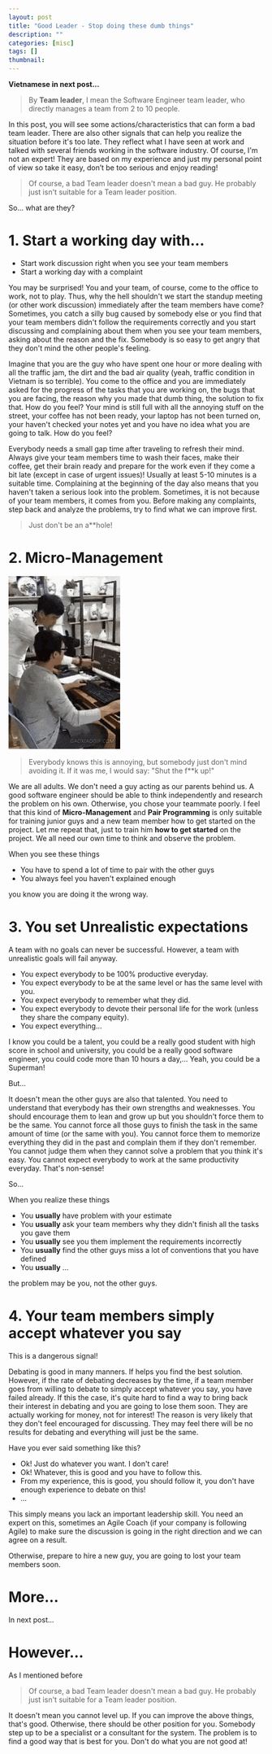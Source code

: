```yaml
---
layout: post
title: "Good Leader - Stop doing these dumb things"
description: ""
categories: [misc]
tags: []
thumbnail:
---
```


**Vietnamese in next post...**

> By **Team leader**, I mean the Software Engineer team leader, who directly manages a team from 2 to 10 people.

In this post, you will see some actions/characteristics that can form a bad team leader. There are also other
signals that can help you realize the situation before it's too late. They reflect what I have seen
at work and talked with several friends working in the software industry. Of course, I'm not an
expert! They are based on my experience and just my personal point of view so take it easy, don’t be
too serious and enjoy reading!

> Of course, a bad Team leader doesn't mean a bad guy. He probably just isn't suitable for a Team
> leader position.

So... what are they?

# 1. Start a working day with...

- Start work discussion right when you see your team members
- Start a working day with a complaint

You may be surprised! You and your team, of course, come to the office to work, not to play. Thus,
why the hell shouldn't we start the standup meeting (or other work discussion) immediately after the
team members have come? Sometimes, you catch a silly bug caused by somebody else or you find that
your team members didn't follow the requirements correctly and you start discussing and complaining
about them when you see your team members, asking about the reason and the fix. Somebody is so easy
to get angry that they don't mind the other people's feeling.

Imagine that you are the guy who have spent one hour or more dealing with all the traffic jam, the
dirt and the bad air quality (yeah, traffic condition in Vietnam is so terrible). You come to the
office and you are immediately asked for the progress of the tasks that you are working on, the bugs
that you are facing, the reason why you made that dumb thing, the solution to fix that. How do you
feel? Your mind is still full with all the annoying stuff on the street, your coffee has not been
ready, your laptop has not been turned on, your haven't checked your notes yet and you have no idea
what you are going to talk. How do you feel?

Everybody needs a small gap time after traveling to refresh their mind. Always give your team
members time to wash their faces, make their coffee, get their brain ready and prepare for the work
even if they come a bit late (except in case of urgent issues)! Usually at least 5-10 minutes is a
suitable time. Complaining at the beginning of the day also means that you haven't taken a serious
look into the problem. Sometimes, it is not because of your team members, it comes from you. Before
making any complaints, step back and analyze the problems, try to find what we can improve first.

> Just don't be an a**hole!

# 2. Micro-Management

![Client](/files/2019-03-08-leader-stop-these-dumb-things/client.gif)

> Everybody knows this is annoying, but somebody just don't mind avoiding it.
> If it was me, I would say: "Shut the f**k up!"

We are all adults. We don't need a guy acting as our parents behind us. A good software engineer
should be able to think independently and research the problem on his own. Otherwise, you chose your
teammate poorly. I feel that this kind of **Micro-Management** and **Pair Programming** is only suitable
for training junior guys and a new team member how to get started on the project. Let me repeat
that, just to train him **how to get started** on the project. We all need our own time to think
and observe the problem.

When you see these things
- You have to spend a lot of time to pair with the other guys
- You always feel you haven't explained enough

you know you are doing it the wrong way.

# 3. You set Unrealistic expectations

A team with no goals can never be successful. However, a team with unrealistic goals will fail
anyway.

- You expect everybody to be 100% productive everyday.
- You expect everybody to be at the same level or has the same level with you.
- You expect everybody to remember what they did.
- You expect everybody to devote their personal life for the work (unless they share the company
  equity).
- You expect everything...

I know you could be a talent, you could be a really good student with high score in school and
university, you could be a really good software engineer, you could code more than 10 hours a
day,... Yeah, you could be a Superman!

But...

It doesn't mean the other guys are also that talented. You need to understand that everybody has
their own strengths and weaknesses. You should
encourage them to lean and grow up but you shouldn't force them to be the same. You cannot force
all those guys to finish the task in the same amount of time (or the same with you). You cannot
force them to memorize everything they did in the past and complain them if they don't remember. You
cannot judge them when they cannot solve a problem that you think it's easy. You cannot expect
everybody to work at the same productivity everyday. That's non-sense!

So...

When you realize these things
- You **usually** have problem with your estimate
- You **usually** ask your team members why they didn't finish all the tasks you gave them
- You **usually** see you them implement the requirements incorrectly
- You **usually** find the other guys miss a lot of conventions that you have defined
- You **usually** ...

the problem may be you, not the other guys.

# 4. Your team members simply accept whatever you say

This is a dangerous signal!

Debating is good in many manners. If helps you find the best solution. However, if the rate of
debating decreases by the time, if a team member goes from willing to debate to simply accept
whatever you say, you have failed already. If this the case, it's quite hard to find a way to bring
back their interest in debating and you are going to lose them soon. They are actually working for
money, not for interest! The reason is very likely that they don't feel encouraged for discussing.
They may feel there will be no results for debating and everything will just be the same.

Have you ever said something like this?

- Ok! Just do whatever you want. I don't care!
- Ok! Whatever, this is good and you have to follow this.
- From my experience, this is good, you should follow it, you don't have enough experience to debate
  on this!
- ...

This simply means you lack an important leadership skill. You need an expert on this, sometimes an
Agile Coach (if your company is following Agile) to make sure the discussion is going in the right
direction and we can agree on a result.

Otherwise, prepare to hire a new guy, you are going to lost your team members soon.

# More...

In next post...

# However...

As I mentioned before

> Of course, a bad Team leader doesn't mean a bad guy. He probably just isn't suitable for a Team
> leader position.

It doesn't mean you cannot level up. If you can improve the above things, that's good. Otherwise,
there should be other position for you. Somebody step up to be a specialist or a consultant for the
system. The problem is to find a good way that is best for you. Don't do what you are not good at!
